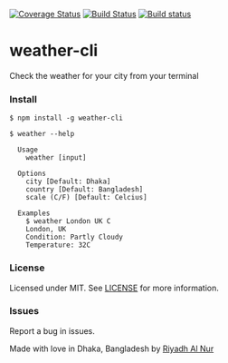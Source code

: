 [![Coverage Status](https://coveralls.io/repos/github/riyadhalnur/weather-cli/badge.svg?branch=master)](https://coveralls.io/github/riyadhalnur/weather-cli?branch=master) [![Build Status](https://travis-ci.org/riyadhalnur/weather-cli.svg?branch=master)](https://travis-ci.org/riyadhalnur/weather-cli) [![Build status](https://ci.appveyor.com/api/projects/status/8o1qpopothm62y51/branch/master?svg=true)](https://ci.appveyor.com/project/riyadhalnur/weather-cli/branch/master)

weather-cli
=================
Check the weather for your city from your terminal

### Install
```shell
$ npm install -g weather-cli
```

```shell
$ weather --help

  Usage
    weather [input]

  Options
    city [Default: Dhaka]
    country [Default: Bangladesh]
    scale (C/F) [Default: Celcius]

  Examples
    $ weather London UK C
    London, UK
    Condition: Partly Cloudy
    Temperature: 32C
```

### License  
Licensed under MIT. See [LICENSE](LICENSE) for more information.  

### Issues  
Report a bug in issues.   

Made with love in Dhaka, Bangladesh by [Riyadh Al Nur](https://verticalaxisbd.com)
